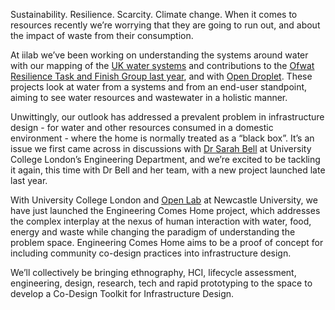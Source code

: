 Sustainability. Resilience. Scarcity. Climate change. When it comes to resources recently we’re worrying that they are going to run out, and about the impact of waste from their consumption. 

At iilab we’ve been working on understanding the systems around water with our mapping of the [UK water systems](https://kumu.io/iilab/ofwat-resilience-systems-map) and contributions to the [Ofwat Resilience Task and Finish Group last year](https://iilab.org/news/2015-12-01-recommendations-water-sector-open-data-citizen-stewardship.html), and with [Open Droplet](https://iilab.org/projects/open-droplet.html). These projects look at water from a systems and from an end-user standpoint, aiming to see water resources and wastewater in a holistic manner. 

<!--more-->

Unwittingly, our outlook has addressed a prevalent problem in infrastructure design - for water and other resources consumed in a domestic environment - where the home is normally treated as a “black box”. It’s an issue we first came across in discussions with [Dr Sarah Bell](https://iris.ucl.ac.uk/iris/browse/profile?upi=SJBEL56) at University College London’s Engineering Department, and we’re excited to be tackling it again, this time with Dr Bell and her team, with a new project launched late last year.

With University College London and [Open Lab](https://openlab.ncl.ac.uk) at Newcastle University, we have just launched the Engineering Comes Home project, which addresses the complex interplay at the nexus of human interaction with water, food, energy and waste while changing the paradigm of understanding the problem space. Engineering Comes Home aims to be a proof of concept for including community co-design practices into infrastructure design. 

We’ll collectively be bringing ethnography, HCI, lifecycle assessment, engineering, design, research, tech and rapid prototyping to the space to develop a Co-Design Toolkit for Infrastructure Design. 